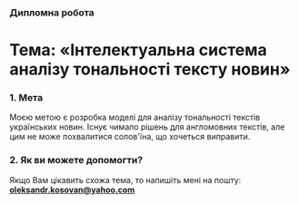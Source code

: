 ### Дипломна робота

# Тема: «Інтелектуальна система аналізу тональності тексту новин» 

### 1. Мета

Моєю метою є розробка моделі для аналізу тональності текстів українських новин. Існує чимало рішень для англомовних текстів, але цим не може похвалитися солов'їна, що хочеться виправити.

### 2. Як ви можете допомогти?

Якщо Вам цікавить схожа тема, то напишіть мені на пошту: **oleksandr.kosovan@yahoo.com**
